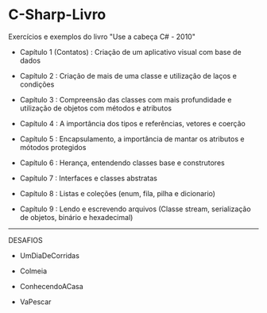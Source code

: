 # C-Sharp-Livro
Exercícios e exemplos do livro "Use a cabeça C# - 2010"

* Capítulo 1 (Contatos) : Criação de um aplicativo visual com base de dados

* Capítulo 2 : Criação de mais de uma classe e utilização de laços e condições

* Capítulo 3 : Compreensão das classes com mais profundidade e utilização de objetos com métodos e atributos

* Capítulo 4 : A importância dos tipos e referências, vetores e coerção

* Capítulo 5 : Encapsulamento, a importância de mantar os atributos e mótodos protegidos

* Capítulo 6 : Herança, entendendo classes base e construtores

* Capítulo 7 : Interfaces e classes abstratas

* Capítulo 8 : Listas e coleções (enum, fila, pilha e dicionario)

* Capítulo 9 : Lendo e escrevendo arquivos (Classe stream, serialização de objetos, binário e hexadecimal)

-------------------------------------------------------------
DESAFIOS

* UmDiaDeCorridas

* Colmeia

* ConhecendoACasa

* VaPescar

